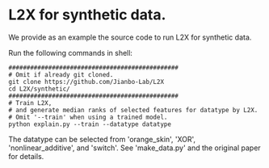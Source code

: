 # L2X for synthetic data.

We provide as an example the source code to run L2X for synthetic data. 

Run the following commands in shell:

```shell
###############################################
# Omit if already git cloned.
git clone https://github.com/Jianbo-Lab/L2X
cd L2X/synthetic/
###############################################
# Train L2X, 
# and generate median ranks of selected features for datatype by L2X.
# Omit '--train' when using a trained model.
python explain.py --train --datatype datatype
```

The datatype can be selected from 'orange_skin', 'XOR', 'nonlinear_additive',
and 'switch'. See 'make_data.py' and the original paper for details.
